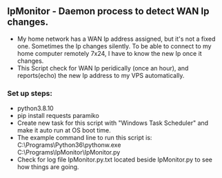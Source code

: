 ## IpMonitor - Daemon process to detect WAN Ip changes.
- My home network has a WAN Ip address assigned, but it's not a fixed one. Sometimes the Ip changes silently. To be able to connect to my home computer remotely 7x24, I have to know the new Ip once it changes.
- This Script check for WAN Ip peridically (once an hour), and reports(echo) the new Ip address to my VPS automatically.

### Set up steps:
- python3.8.10
- pip install requests paramiko
- Create new task for this script with "Windows Task Scheduler" and make it auto run at OS boot time. 
- The example command line to run this script is: 
	C:\Programs\Python36\pythonw.exe C:\Programs\IpMonitor\IpMonitor.py
- Check for log file IpMonitor.py.txt located beside IpMonitor.py to see how things are going.
